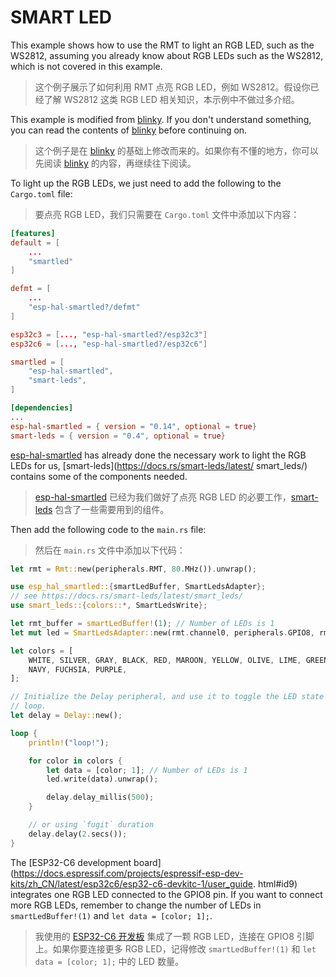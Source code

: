 # SMART LED

This example shows how to use the RMT to light an RGB LED, such as the WS2812, assuming you already know about RGB LEDs such as the WS2812, which is not covered in this example.

> 这个例子展示了如何利用 RMT 点亮 RGB LED，例如 WS2812。假设你已经了解 WS2812 这类 RGB LED 相关知识，本示例中不做过多介绍。

This example is modified from [blinky](../blinky). If you don't understand something, you can read the contents of [blinky](../blinky) before continuing on.

> 这个例子是在 [blinky](../blinky) 的基础上修改而来的。如果你有不懂的地方，你可以先阅读 [blinky](../blinky) 的内容，再继续往下阅读。

To light up the RGB LEDs, we just need to add the following to the `Cargo.toml` file:

> 要点亮 RGB LED，我们只需要在 `Cargo.toml` 文件中添加以下内容：

```toml
[features]
default = [
    ...
    "smartled"
]

defmt = [
    ...
    "esp-hal-smartled?/defmt"
]

esp32c3 = [..., "esp-hal-smartled?/esp32c3"]
esp32c6 = [..., "esp-hal-smartled?/esp32c6"]

smartled = [
    "esp-hal-smartled",
    "smart-leds",
]

[dependencies]
...
esp-hal-smartled = { version = "0.14", optional = true}
smart-leds = { version = "0.4", optional = true}
```

[esp-hal-smartled](https://crates.io/crates/esp-hal-smartled) has already done the necessary work to light the RGB LEDs for us, [smart-leds](https://docs.rs/smart-leds/latest/ smart_leds/) contains some of the components needed.

> [esp-hal-smartled](https://crates.io/crates/esp-hal-smartled) 已经为我们做好了点亮 RGB LED 的必要工作，[smart-leds](https://docs.rs/smart-leds/latest/smart_leds/) 包含了一些需要用到的组件。

Then add the following code to the `main.rs` file:

> 然后在 `main.rs` 文件中添加以下代码：

```rust
let rmt = Rmt::new(peripherals.RMT, 80.MHz()).unwrap();

use esp_hal_smartled::{smartLedBuffer, SmartLedsAdapter};
// see https://docs.rs/smart-leds/latest/smart_leds/
use smart_leds::{colors::*, SmartLedsWrite};

let rmt_buffer = smartLedBuffer!(1); // Number of LEDs is 1
let mut led = SmartLedsAdapter::new(rmt.channel0, peripherals.GPIO8, rmt_buffer);

let colors = [
    WHITE, SILVER, GRAY, BLACK, RED, MAROON, YELLOW, OLIVE, LIME, GREEN, AQUA, TEAL, BLUE,
    NAVY, FUCHSIA, PURPLE,
];

// Initialize the Delay peripheral, and use it to toggle the LED state in a
// loop.
let delay = Delay::new();

loop {
    println!("loop!");

    for color in colors {
        let data = [color; 1]; // Number of LEDs is 1
        led.write(data).unwrap();

        delay.delay_millis(500);
    }

    // or using `fugit` duration
    delay.delay(2.secs());
}
```

The [ESP32-C6 development board](https://docs.espressif.com/projects/espressif-esp-dev-kits/zh_CN/latest/esp32c6/esp32-c6-devkitc-1/user_guide. html#id9) integrates one RGB LED connected to the GPIO8 pin. If you want to connect more RGB LEDs, remember to change the number of LEDs in `smartLedBuffer!(1)` and `let data = [color; 1];`.

> 我使用的 [ESP32-C6 开发板](https://docs.espressif.com/projects/espressif-esp-dev-kits/zh_CN/latest/esp32c6/esp32-c6-devkitc-1/user_guide.html#id9) 集成了一颗 RGB LED，连接在 GPIO8 引脚上。如果你要连接更多 RGB LED，记得修改 `smartLedBuffer!(1)` 和 `let data = [color; 1];` 中的 LED 数量。

